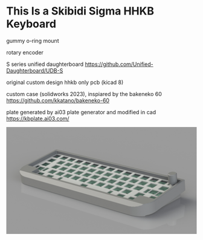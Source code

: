 # **This Is a Skibidi Sigma HHKB Keyboard**

gummy o-ring mount

rotary encoder

S series unified daughterboard https://github.com/Unified-Daughterboard/UDB-S

original custom design hhkb only pcb (kicad 8)

custom case (solidworks 2023), inspiared by the bakeneko 60 https://github.com/kkatano/bakeneko-60

plate generated by ai03 plate generator and modified in cad https://kbplate.ai03.com/

![Case Render](HHKB_Round1.JPG)
